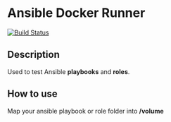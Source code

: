 Ansible Docker Runner
===

[![Build Status](https://travis-ci.org/fabiohbarbosa/docker-ansible-runner.svg?branch=master)](https://travis-ci.org/fabiohbarbosa/docker-ansible-runner)

## Description
Used to test Ansible **playbooks** and **roles**.

## How to use
Map your ansible playbook or role folder into **/volume**
